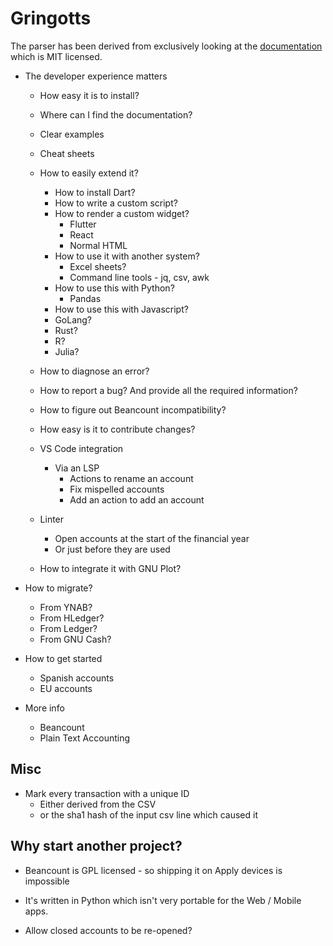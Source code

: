 # Gringotts

The parser has been derived from exclusively looking at the [documentation](https://github.com/beancount/docs) which is MIT licensed.

- The developer experience matters
  - How easy it is to install?
  - Where can I find the documentation?
  - Clear examples
  - Cheat sheets
  - How to easily extend it?
    - How to install Dart?
    - How to write a custom script?
    - How to render a custom widget?
      - Flutter
      - React
      - Normal HTML
    - How to use it with another system?
      - Excel sheets?
      - Command line tools - jq, csv, awk
    - How to use this with Python?
      - Pandas
    - How to use this with Javascript?
    - GoLang?
    - Rust?
    - R?
    - Julia?
  - How to diagnose an error?
  - How to report a bug? And provide all the required information?
  - How to figure out Beancount incompatibility?

  - How easy is it to contribute changes?
  - VS Code integration
    - Via an LSP
      - Actions to rename an account
      - Fix mispelled accounts
      - Add an action to add an account
  - Linter
    - Open accounts at the start of the financial year
    - Or just before they are used
  - How to integrate it with GNU Plot?

- How to migrate?
  - From YNAB?
  - From HLedger?
  - From Ledger?
  - From GNU Cash?

- How to get started
  - Spanish accounts
  - EU accounts

- More info
  - Beancount
  - Plain Text Accounting

## Misc

* Mark every transaction with a unique ID
  - Either derived from the CSV
  - or the sha1 hash of the input csv line which caused it

## Why start another project?

- Beancount is GPL licensed - so shipping it on Apply devices is impossible
- It's written in Python which isn't very portable for the Web / Mobile apps.

- Allow closed accounts to be re-opened?

